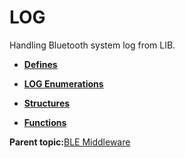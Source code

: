 # LOG

Handling Bluetooth system log from LIB.

-   **[Defines](GUID-1AEC2D5B-259D-4936-A3F0-D7508A50890A.md)**  

-   **[LOG Enumerations](GUID-DE70352E-51BB-4F9D-9908-F96B8ACB4002.md)**  

-   **[Structures](GUID-E472573D-B1A5-4AF4-8F96-6B04F71731C4.md)**  

-   **[Functions](GUID-26F49515-3F5D-4557-B24A-872F8BFBCC87.md)**  


**Parent topic:**[BLE Middleware](GUID-6A7C78FE-1473-4B99-B2C9-01CDC06FE578.md)

